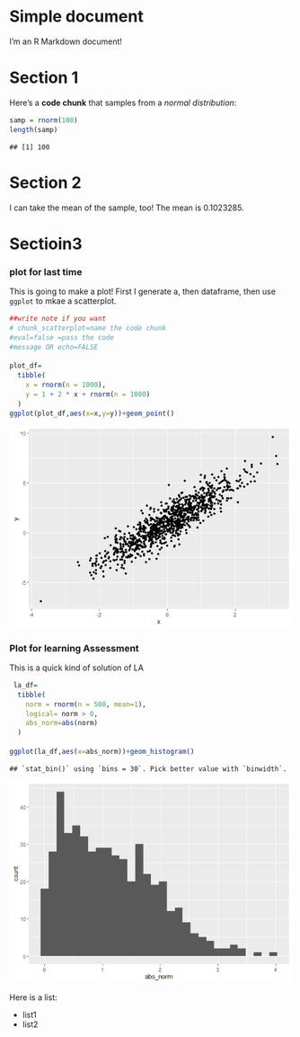 Simple document
================

I’m an R Markdown document!

# Section 1

Here’s a **code chunk** that samples from a *normal distribution*:

``` r
samp = rnorm(100)
length(samp)
```

    ## [1] 100

# Section 2

I can take the mean of the sample, too! The mean is 0.1023285.

# Sectioin3

### plot for last time

This is going to make a plot! First I generate a, then dataframe, then
use `ggplot` to mkae a scatterplot.

``` r
##write note if you want
# chunk_scatterplot=name the code chunk
#eval=false =pass the code
#message OR echo=FALSE

plot_df=
  tibble(
    x = rnorm(n = 1000),
    y = 1 + 2 * x + rnorm(n = 1000)
  )
ggplot(plot_df,aes(x=x,y=y))+geom_point()
```

![](template_files/figure-gfm/chunk_scatterplot-1.png)<!-- -->

### Plot for learning Assessment

This is a quick kind of solution of LA

``` r
 la_df=
  tibble(
    norm = rnorm(n = 500, mean=1),
    logical= norm > 0,
    abs_norm=abs(norm)
  )

ggplot(la_df,aes(x=abs_norm))+geom_histogram()
```

    ## `stat_bin()` using `bins = 30`. Pick better value with `binwidth`.

![](template_files/figure-gfm/unnamed-chunk-3-1.png)<!-- -->

Here is a list:

-   list1
-   list2
